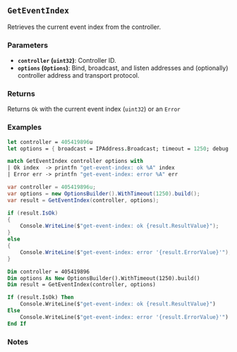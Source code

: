 ## `GetEventIndex`

Retrieves the current event index from the controller.

### Parameters
- **`controller` (`uint32`)**: Controller ID.
- **`options` (`Options`)**: Bind, broadcast, and listen addresses and (optionally) controller address and transport protocol.

### Returns
Returns `Ok` with the current event index (`uint32`) or an `Error` 

### Examples

```fsharp
let controller = 405419896u
let options = { broadcast = IPAddress.Broadcast; timeout = 1250; debug = true }

match GetEventIndex controller options with
| Ok index  -> printfn "get-event-index: ok %A" index
| Error err -> printfn "get-event-index: error %A" err
```

```csharp
var controller = 405419896u;
var options = new OptionsBuilder().WithTimeout(1250).build();
var result = GetEventIndex(controller, options);

if (result.IsOk)
{
    Console.WriteLine($"get-event-index: ok {result.ResultValue}");
}
else
{
    Console.WriteLine($"get-event-index: error '{result.ErrorValue}'");
}
```

```vb
Dim controller = 405419896
Dim options As New OptionsBuilder().WithTimeout(1250).build()
Dim result = GetEventIndex(controller, options)

If (result.IsOk) Then
    Console.WriteLine($"get-event-index: ok {result.ResultValue}")
Else
    Console.WriteLine($"get-event-index: error '{result.ErrorValue}'")
End If
```

### Notes
